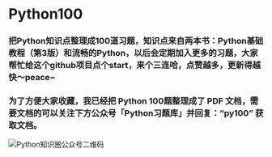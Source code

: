 # Python100
### 把Python知识点整理成100道习题，知识点来自两本书：Python基础教程（第3版）和流畅的Python，以后会定期加入更多的习题，大家帮忙给这个github项目**点个start**，**来个三连**哈，点赞越多，更新得越快～peace~

### 为了方便大家收藏，我已经把 Python 100题整理成了 PDF 文档，需要文档的可以关注下方公众号「Python习题库」并回复：“py100” 获取文档。

![Python知识圈公众号二维码](http://blog.pyzhishiquan.com/img/20200427091312.jpg)





